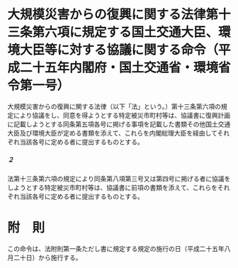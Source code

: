 # 大規模災害からの復興に関する法律第十三条第六項に規定する国土交通大臣、環境大臣等に対する協議に関する命令（平成二十五年内閣府・国土交通省・環境省令第一号）
大規模災害からの復興に関する法律（以下「法」という。）第十三条第六項の規定により協議をし、同意を得ようとする特定被災市町村等は、協議書に復興計画に記載しようとする同条第五項各号に掲げる事項を記載した書類その他国土交通大臣及び環境大臣が定める書類を添えて、これらを内閣総理大臣を経由してそれぞれ当該各号に定める者に提出するものとする。
##### ２
法第十三条第六項の規定により同条第八項第三号又は第四号に掲げる者に協議をしようとする特定被災市町村等は、協議書に前項の書類を添えて、これらをそれぞれ当該各号に定める者に提出するものとする。
# 附　則
この命令は、法附則第一条ただし書に規定する規定の施行の日（平成二十五年八月二十日）から施行する。
